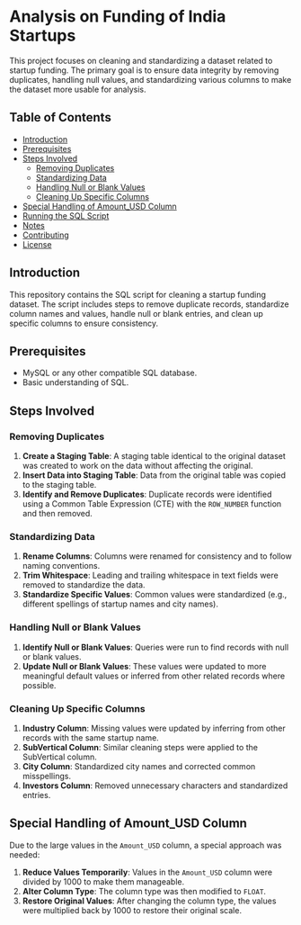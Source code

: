 # Analysis on Funding of India Startups

This project focuses on cleaning and standardizing a dataset related to startup funding. The primary goal is to ensure data integrity by removing duplicates, handling null values, and standardizing various columns to make the dataset more usable for analysis.

## Table of Contents

- [Introduction](#introduction)
- [Prerequisites](#prerequisites)
- [Steps Involved](#steps-involved)
  - [Removing Duplicates](#removing-duplicates)
  - [Standardizing Data](#standardizing-data)
  - [Handling Null or Blank Values](#handling-null-or-blank-values)
  - [Cleaning Up Specific Columns](#cleaning-up-specific-columns)
- [Special Handling of Amount_USD Column](#special-handling-of-amount_usd-column)
- [Running the SQL Script](#running-the-sql-script)
- [Notes](#notes)
- [Contributing](#contributing)
- [License](#license)

## Introduction

This repository contains the SQL script for cleaning a startup funding dataset. The script includes steps to remove duplicate records, standardize column names and values, handle null or blank entries, and clean up specific columns to ensure consistency.

## Prerequisites

- MySQL or any other compatible SQL database.
- Basic understanding of SQL.

## Steps Involved

### Removing Duplicates

1. **Create a Staging Table**: A staging table identical to the original dataset was created to work on the data without affecting the original.
2. **Insert Data into Staging Table**: Data from the original table was copied to the staging table.
3. **Identify and Remove Duplicates**: Duplicate records were identified using a Common Table Expression (CTE) with the `ROW_NUMBER` function and then removed.

### Standardizing Data

1. **Rename Columns**: Columns were renamed for consistency and to follow naming conventions.
2. **Trim Whitespace**: Leading and trailing whitespace in text fields were removed to standardize the data.
3. **Standardize Specific Values**: Common values were standardized (e.g., different spellings of startup names and city names).

### Handling Null or Blank Values

1. **Identify Null or Blank Values**: Queries were run to find records with null or blank values.
2. **Update Null or Blank Values**: These values were updated to more meaningful default values or inferred from other related records where possible.

### Cleaning Up Specific Columns

1. **Industry Column**: Missing values were updated by inferring from other records with the same startup name.
2. **SubVertical Column**: Similar cleaning steps were applied to the SubVertical column.
3. **City Column**: Standardized city names and corrected common misspellings.
4. **Investors Column**: Removed unnecessary characters and standardized entries.

## Special Handling of Amount_USD Column

Due to the large values in the `Amount_USD` column, a special approach was needed:

1. **Reduce Values Temporarily**: Values in the `Amount_USD` column were divided by 1000 to make them manageable.
2. **Alter Column Type**: The column type was then modified to `FLOAT`.
3. **Restore Original Values**: After changing the column type, the values were multiplied back by 1000 to restore their original scale.
